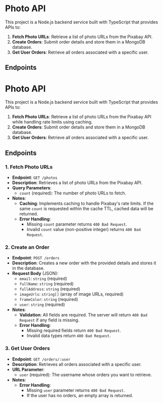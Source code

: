 # Photo API

This project is a Node.js backend service built with TypeScript that provides APIs to:

1. **Fetch Photo URLs**: Retrieve a list of photo URLs from the Pixabay API.
2. **Create Orders**: Submit order details and store them in a MongoDB database.
3. **Get User Orders**: Retrieve all orders associated with a specific user.

## Endpoints

# Photo API

This project is a Node.js backend service built with TypeScript that provides APIs to:

1. **Fetch Photo URLs**: Retrieve a list of photo URLs from the Pixabay API while handling rate limits using caching.
2. **Create Orders**: Submit order details and store them in a MongoDB database.
3. **Get User Orders**: Retrieve all orders associated with a specific user.


## Endpoints

### 1. Fetch Photo URLs

- **Endpoint**: `GET /photos`
- **Description**: Retrieves a list of photo URLs from the Pixabay API.
- **Query Parameters**:
  - `count` (required): The number of photo URLs to fetch.
- **Notes**:
  - **Caching**: Implements caching to handle Pixabay's rate limits. If the same `count` is requested within the cache TTL, cached data will be returned.
  - **Error Handling**:
    - Missing `count` parameter returns `400 Bad Request`.
    - Invalid `count` value (non-positive integer) returns `400 Bad Request`.

### 2. Create an Order

- **Endpoint**: `POST /orders`
- **Description**: Creates a new order with the provided details and stores it in the database.
- **Request Body** (JSON):
  - `email`: `string` (required)
  - `fullName`: `string` (required)
  - `fullAddress`: `string` (required)
  - `imageUrls`: `string[]` (array of image URLs, required)
  - `frameColor`: `string` (required)
  - `user`: `string` (required)
- **Notes**:
  - **Validation**: All fields are required. The server will return `400 Bad Request` if any field is missing.
  - **Error Handling**:
    - Missing required fields return `400 Bad Request`.
    - Invalid data types return `400 Bad Request`.

### 3. Get User Orders

- **Endpoint**: `GET /orders/:user`
- **Description**: Retrieves all orders associated with a specific user.
- **URL Parameter**:
  - `user` (required): The username whose orders you want to retrieve.
- **Notes**:
  - **Error Handling**:
    - Missing `user` parameter returns `400 Bad Request`.
    - If the user has no orders, an empty array is returned.